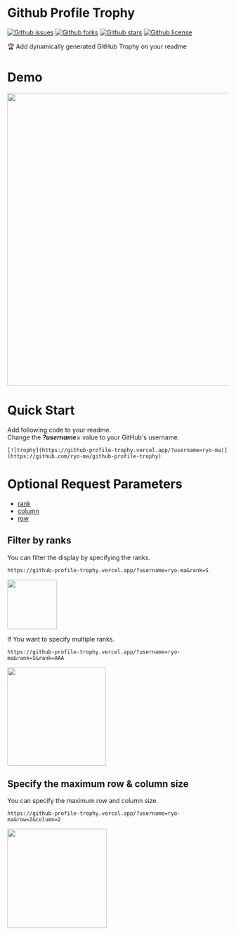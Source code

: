 # Github Profile Trophy

[![Github issues](https://img.shields.io/github/issues/ryo-ma/github-profile-trophy)](https://github.com/ryo-ma/github-profile-trophy/issues)
[![Github forks](https://img.shields.io/github/forks/ryo-ma/github-profile-trophy)](https://github.com/ryo-ma/github-profile-trophy/network/members)
[![Github stars](https://img.shields.io/github/stars/ryo-ma/github-profile-trophy)](https://github.com/ryo-ma/github-profile-trophy/stargazers)
[![Github license](https://img.shields.io/github/license/ryo-ma/github-profile-trophy)](https://github.com/ryo-ma/github-profile-trophy/)

🏆 Add dynamically generated GitHub Trophy on your readme

# Demo

<img width="667" src="https://user-images.githubusercontent.com/6661165/91206530-4766d200-e742-11ea-961a-253e9f84c1c0.png">


# Quick Start

Add following code to your readme.  
Change the ***?username=*** value to your GitHub's username.

```
[![trophy](https://github-profile-trophy.vercel.app/?username=ryo-ma)](https://github.com/ryo-ma/github-profile-trophy)
```

# Optional Request Parameters

* [rank](#filter-by-ranks)
* [column](#specify-the-maximum-row--column-size)
* [row](#specify-the-maximum-row--column-size)


## Filter by ranks

You can filter the display by specifying the ranks.

```
https://github-profile-trophy.vercel.app/?username=ryo-ma&rank=S
```

<img width="113" src="https://user-images.githubusercontent.com/6661165/91327681-d20e0680-e800-11ea-8b59-bdd6a64076a2.png">

If You want to specify multiple ranks.

```
https://github-profile-trophy.vercel.app/?username=ryo-ma&rank=S&rank=AAA
```

<img width="224" src="https://user-images.githubusercontent.com/6661165/91327739-e6ea9a00-e800-11ea-8688-317395086d3c.png">



## Specify the maximum row & column size

You can specify the maximum row and column size.

```
https://github-profile-trophy.vercel.app/?username=ryo-ma&row=2&column=2
```

<img width="226" src="https://user-images.githubusercontent.com/6661165/91328030-48126d80-e801-11ea-8547-d2633de85b75.png">
